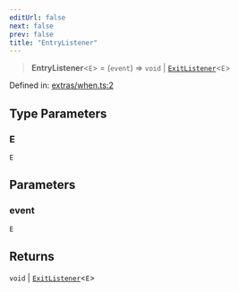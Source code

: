 ```yaml
---
editUrl: false
next: false
prev: false
title: "EntryListener"
---
```


> **EntryListener**\<`E`\> = (`event`) => `void` \| [`ExitListener`](/docs/src/content/docs/reference/type-aliases/exitlistener/)\<`E`\>

Defined in: [extras/when.ts:2](https://github.com/WinstonFassett/matchina/blob/2d22b2187dda803854f54b63fe09d04bd833387d/src/extras/when.ts#L2)

## Type Parameters

### E

`E`

## Parameters

### event

`E`

## Returns

`void` \| [`ExitListener`](/docs/src/content/docs/reference/type-aliases/exitlistener/)\<`E`\>
